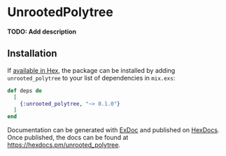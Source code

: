 # UnrootedPolytree

**TODO: Add description**

## Installation

If [available in Hex](https://hex.pm/docs/publish), the package can be installed
by adding `unrooted_polytree` to your list of dependencies in `mix.exs`:

```elixir
def deps do
  [
    {:unrooted_polytree, "~> 0.1.0"}
  ]
end
```

Documentation can be generated with [ExDoc](https://github.com/elixir-lang/ex_doc)
and published on [HexDocs](https://hexdocs.pm). Once published, the docs can
be found at <https://hexdocs.pm/unrooted_polytree>.

